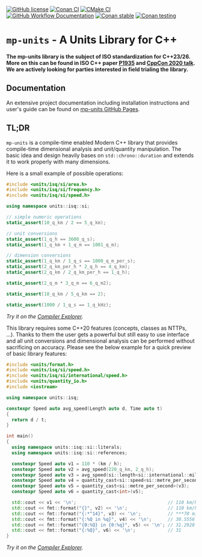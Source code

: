 [![GitHub license](https://img.shields.io/github/license/mpusz/units?cacheSeconds=3600&color=informational&label=License)](./LICENSE.md)
[![Conan CI](https://img.shields.io/github/workflow/status/mpusz/units/Conan%20CI/master?label=Conan)](https://github.com/mpusz/units/actions?query=workflow%3A%22Conan%20CI%22+branch%3Amaster)
[![CMake CI](https://img.shields.io/github/workflow/status/mpusz/units/CMake%20Test%20Package%20CI/master?label=CMake)](https://github.com/mpusz/units/actions?query=workflow%3A%22CMake+Test+Package+CI%22+branch%3Amaster)
[![GitHub Workflow Documentation](https://img.shields.io/github/workflow/status/mpusz/units/Documentation/master?label=Documentation)](https://github.com/mpusz/units/actions?query=workflow%3ADocumentation+branch%3Amaster)
[![Conan stable](https://api.bintray.com/packages/mpusz/conan-mpusz/mp-units%3Ampusz/images/download.svg?version=0.6.0%3Astable)](https://bintray.com/mpusz/conan-mpusz/mp-units%3Ampusz/0.6.0%3Astable/link)
[![Conan testing](https://api.bintray.com/packages/mpusz/conan-mpusz/mp-units%3Ampusz/images/download.svg)](https://bintray.com/mpusz/conan-mpusz/mp-units%3Ampusz/_latestVersion)

# `mp-units` - A Units Library for C++

**The mp-units library is the subject of ISO standardization for C++23/26. More on this can
be found in ISO C++ paper [P1935](https://wg21.link/p1935) and
[CppCon 2020 talk](https://www.youtube.com/watch?v=7dExYGSOJzo). We are actively looking for
parties interested in field trialing the library.**


## Documentation

An extensive project documentation including installation instructions and user's
guide can be found on [mp-units GitHub Pages](https://mpusz.github.io/units).


## TL;DR

`mp-units` is a compile-time enabled Modern C++ library that provides compile-time dimensional
analysis and unit/quantity manipulation. The basic idea and design heavily bases on
`std::chrono::duration` and extends it to work properly with many dimensions.

Here is a small example of possible operations:

```cpp
#include <units/isq/si/area.h>
#include <units/isq/si/frequency.h>
#include <units/isq/si/speed.h>

using namespace units::isq::si;

// simple numeric operations
static_assert(10_q_km / 2 == 5_q_km);

// unit conversions
static_assert(1_q_h == 3600_q_s);
static_assert(1_q_km + 1_q_m == 1001_q_m);

// dimension conversions
static_assert(1_q_km / 1_q_s == 1000_q_m_per_s);
static_assert(2_q_km_per_h * 2_q_h == 4_q_km);
static_assert(2_q_km / 2_q_km_per_h == 1_q_h);

static_assert(2_q_m * 3_q_m == 6_q_m2);

static_assert(10_q_km / 5_q_km == 2);

static_assert(1000 / 1_q_s == 1_q_kHz);
```

_Try it on the [Compiler Explorer](https://godbolt.org/z/shcohY)._

This library requires some C++20 features (concepts, classes as NTTPs, ...). Thanks to
them the user gets a powerful but still easy to use interface and all unit conversions
and dimensional analysis can be performed without sacrificing on accuracy. Please see
the below example for a quick preview of basic library features:

```cpp
#include <units/format.h>
#include <units/isq/si/speed.h>
#include <units/isq/si/international/speed.h>
#include <units/quantity_io.h>
#include <iostream>

using namespace units::isq;

constexpr Speed auto avg_speed(Length auto d, Time auto t)
{
  return d / t;
}

int main()
{
  using namespace units::isq::si::literals;
  using namespace units::isq::si::references;

  constexpr Speed auto v1 = 110 * (km / h);
  constexpr Speed auto v2 = avg_speed(220_q_km, 2_q_h);
  constexpr Speed auto v3 = avg_speed(si::length<si::international::mile>(140), si::time<si::hour>(2));
  constexpr Speed auto v4 = quantity_cast<si::speed<si::metre_per_second>>(v2);
  constexpr Speed auto v5 = quantity_cast<si::metre_per_second>(v3);
  constexpr Speed auto v6 = quantity_cast<int>(v5);

  std::cout << v1 << '\n';                                  // 110 km/h
  std::cout << fmt::format("{}", v2) << '\n';               // 110 km/h
  std::cout << fmt::format("{:*^14}", v3) << '\n';          // ***70 mi/h****
  std::cout << fmt::format("{:%Q in %q}", v4) << '\n';      // 30.5556 in m/s
  std::cout << fmt::format("{0:%Q} in {0:%q}", v5) << '\n'; // 31.2928 in m/s
  std::cout << fmt::format("{:%Q}", v6) << '\n';            // 31
}
```

_Try it on the [Compiler Explorer](https://godbolt.org/z/dY1dEd)._
